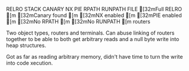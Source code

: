 RELRO           STACK CANARY      NX            PIE             RPATH      RUNPATH      FILE
[32mFull RELRO   [m   [32mCanary found   [m   [32mNX enabled [m   [32mPIE enabled  [m   [32mNo RPATH [m  [32mNo RUNPATH [m  routers

Two object types, routers and terminals. Can abuse linking of routers together to be able to both get arbitrary reads and a null byte write into heap structures.

Got as far as reading arbitrary memory, didn't have time to turn the write into code xecution.

